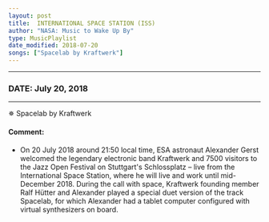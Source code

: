 ```yaml
---
layout: post
title:  INTERNATIONAL SPACE STATION (ISS)
author: "NASA: Music to Wake Up By"
type: MusicPlaylist
date_modified: 2018-07-20
songs: ["Spacelab by Kraftwerk"]
---
```


----
### DATE: July 20, 2018
----
✵ Spacelab by Kraftwerk

#### Comment:
* On 20 July 2018 around 21:50 local time, ESA astronaut Alexander Gerst welcomed the legendary electronic band Kraftwerk and 7500 visitors to the Jazz Open Festival on Stuttgart's Schlossplatz – live from the International Space Station, where he will live and work until mid-December 2018. During the call with space, Kraftwerk founding member Ralf Hütter and Alexander played a special duet version of the track Spacelab, for which Alexander had a tablet computer configured with virtual synthesizers on board.



<br/>
<center>
	<a target="_blank"
	   href="https://twitter.com/intent/tweet?hashtags=Space,NASA,Playlist,NASAWakeupCalls,SpaceProgram&text={{ page.author}}, '{{ page.songs.first }}' {{ page.title }}, {{ page.date | date: '%B %d, %Y' }}. {{ site.url }}{{ page.url }}&via=nasawakeupcalls"><i class="fab fa-twitter" alt="Tweet this page" style="font-size: 1.3em;"></i></a>
	&nbsp; 	<i class="fas fa-user-astronaut" style="font-size: 1.5em;"></i> &nbsp;
    <a id="custom_amazon_link"
       type="amzn" search="#"
       category="popular music">
    <i class="fab fa-amazon" style="font-size: 1.3em;"></i></a>
</center>

<!-- Randomly resolve an individual entry from a song array -->
<script src="/assets/javascript/seedrandom.min.js"></script>
<script>
  var wake_me_up = ["Spacelab by Kraftwerk"];
  var prng = new Math.seedrandom();
  function randomSong() {
    song = wake_me_up[Math.floor(Math.random() * wake_me_up.length)];
    var amazon_link = document.getElementById("custom_amazon_link");
    amazon_link.setAttribute("search", song);
  }
  window.onload = randomSong();
</script>
